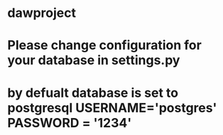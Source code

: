 # dawproject

# Please change configuration for your database in settings.py
# by defualt database is set to postgresql USERNAME='postgres' PASSWORD = '1234'
